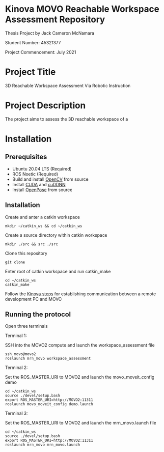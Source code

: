 # Kinova MOVO Reachable Workspace Assessment Repository

Thesis Project by Jack Cameron McNamara

Student Number: 45321377

Project Commencement: July 2021

# Project Title

3D Reachable Workspace Assessment Via Robotic Instruction

# Project Description

The project aims to assess the 3D reachable workspace of a 

# Installation

## Prerequisites

* Ubuntu 20.04 LTS (Required)
* ROS Noetic (Required)
* Build and install [OpenCV](https://docs.opencv.org/4.x/d7/d9f/tutorial_linux_install.html) from source
* Install [CUDA](https://docs.nvidia.com/cuda/cuda-installation-guide-linux/index.html) and [cuDDNN](https://developer.nvidia.com/rdp/cudnn-download)
* Install [OpenPose](https://github.com/CMU-Perceptual-Computing-Lab/openpose#installation) from source

## Installation

Create and anter a catkin workspace
```
mkdir ~/catkin_ws && cd ~/catkin_ws
```
Create a source directory within catkin workspace
```
mkdir ./src && src ./src
```
Clone this repository
```
git clone 
```
Enter root of catkin workspace and run catkin_make
```
cd ~/catkin_ws
catkin_make
```
Follow the [Kinova steps](https://github.com/Kinovarobotics/kinova-movo/wiki/2.-How-Tos#establish-communication-between-remote-development-pc-and-movo) for establishing communication between a remote development PC and MOVO

## Running the protocol

Open three terminals

Terminal 1:

SSH into the MOVO2 compute and launch the workspace_assessment file

```
ssh movo@movo2
roslaunch mrn_movo workspace_assessment 
```

Terminal 2:

Set the ROS_MASTER_URI to MOVO2 and launch the movo_moveit_config demo

```
cd ~/catkin_ws
source ./devel/setup.bash
export ROS_MASTER_URI=http://MOVO2:11311
roslaunch movo_moveit_config demo.launch
```
Terminal 3:

Set the ROS_MASTER_URI to MOVO2 and launch the mrn_movo.launch file

```
cd ~/catkin_ws
source ./devel/setup.bash
export ROS_MASTER_URI=http://MOVO2:11311
roslaunch mrn_movo mrn_movo.launch
```

